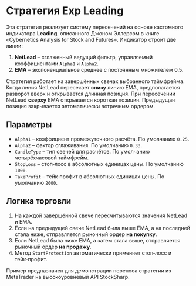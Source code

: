 # Стратегия Exp Leading

Эта стратегия реализует систему пересечений на основе кастомного индикатора **Leading**, описанного Джоном Эллерсом в книге «Cybernetics Analysis for Stock and Futures». Индикатор строит две линии:

1. **NetLead** – сглаженный ведущий фильтр, управляемый коэффициентами `Alpha1` и `Alpha2`.
2. **EMA** – экспоненциальное среднее с постоянным множителем 0.5.

Стратегия работает на завершённых свечах выбранного таймфрейма. Когда линия NetLead пересекает **снизу** линию EMA, предполагается разворот вверх и открывается длинная позиция. При пересечении NetLead **сверху** EMA открывается короткая позиция. Предыдущая позиция закрывается автоматически встречным ордером.

## Параметры

- `Alpha1` – коэффициент промежуточного расчёта. По умолчанию `0.25`.
- `Alpha2` – фактор сглаживания. По умолчанию `0.33`.
- `CandleType` – тип свечей для расчётов. По умолчанию четырёхчасовой таймфрейм.
- `StopLoss` – стоп‑лосс в абсолютных единицах цены. По умолчанию `1000`.
- `TakeProfit` – тейк‑профит в абсолютных единицах цены. По умолчанию `2000`.

## Логика торговли

1. На каждой завершённой свече пересчитываются значения NetLead и EMA.
2. Если на предыдущей свече NetLead была выше EMA, а на последней стала ниже, отправляется рыночный ордер **на покупку**.
3. Если NetLead была ниже EMA, а затем стала выше, отправляется рыночный ордер **на продажу**.
4. Метод `StartProtection` автоматически применяет стоп‑лосс и тейк‑профит.

Пример предназначен для демонстрации переноса стратегии из MetaTrader на высокоуровневый API StockSharp.
